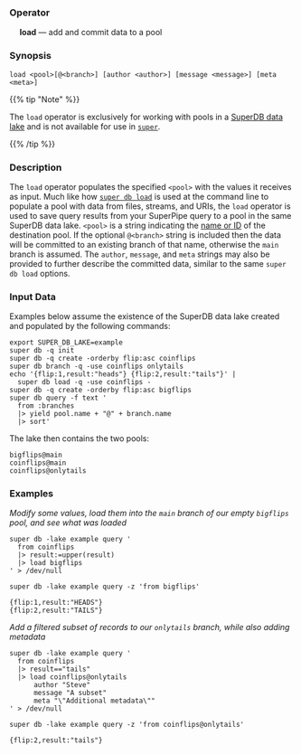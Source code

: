 ### Operator

&emsp; **load** &mdash; add and commit data to a pool

### Synopsis

```
load <pool>[@<branch>] [author <author>] [message <message>] [meta <meta>]
```

{{% tip "Note" %}}

The `load` operator is exclusively for working with pools in a
[SuperDB data lake](../../commands/super-db.md) and is not available for use in
[`super`](../../commands/super.md).

{{% /tip %}}

### Description

The `load` operator populates the specified `<pool>` with the values it
receives as input. Much like how [`super db load`](../../commands/super-db.md#load)
is used at the command line to populate a pool with data from files, streams,
and URIs, the `load` operator is used to save query results from your SuperPipe
query to a pool in the same SuperDB data lake. `<pool>` is a string indicating the
[name or ID](../../commands/super-db.md#data-pools) of the destination pool.
If the optional `@<branch>` string is included then the data will be committed
to an existing branch of that name, otherwise the `main` branch is assumed.
The `author`, `message`, and `meta` strings may also be provided to further
describe the committed data, similar to the same `super db load` options.

### Input Data

Examples below assume the existence of the SuperDB data lake created and populated
by the following commands:

```mdtest-command
export SUPER_DB_LAKE=example
super db -q init
super db -q create -orderby flip:asc coinflips
super db branch -q -use coinflips onlytails
echo '{flip:1,result:"heads"} {flip:2,result:"tails"}' |
  super db load -q -use coinflips -
super db -q create -orderby flip:asc bigflips
super db query -f text '
  from :branches
  |> yield pool.name + "@" + branch.name
  |> sort'
```

The lake then contains the two pools:

```mdtest-output
bigflips@main
coinflips@main
coinflips@onlytails
```

### Examples

_Modify some values, load them into the `main` branch of our empty `bigflips` pool, and see what was loaded_
```mdtest-command
super db -lake example query '
  from coinflips
  |> result:=upper(result)
  |> load bigflips
' > /dev/null

super db -lake example query -z 'from bigflips'
```

```mdtest-output
{flip:1,result:"HEADS"}
{flip:2,result:"TAILS"}
```

_Add a filtered subset of records to our `onlytails` branch, while also adding metadata_
```mdtest-command
super db -lake example query '
  from coinflips
  |> result=="tails"
  |> load coinflips@onlytails
      author "Steve"
      message "A subset"
      meta "\"Additional metadata\""
' > /dev/null

super db -lake example query -z 'from coinflips@onlytails'
```

```mdtest-output
{flip:2,result:"tails"}
```
